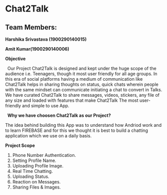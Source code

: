 # Chat2Talk

## Team Members:
**Harshika Srivastava (1900290140015)**

**Amit Kumar(1900290140006)**

**Objective**

` `Our Project Chat2Talk is designed and kept under the huge scope of the audience i.e. Teenagers, though it most user friendly for all age groups. In this era of social platforms having a medium of communication like Chat2Talk helps in sharing thoughts on status, quick chats wherein people with the same mindset can communicate initiating a chat to convert in Talks. We have curated Chat2Talk to share messages, videos, stickers, any file of any size and loaded with features that make Chat2Talk The most user-friendly and simple to use App.



` `**Why we have choosen Chat2Talk as our Project?**

The idea behind building this App was to understand how Andriod work and to learn FIREBASE and for this we thought it is best to build a chatting application which we use on a daily basis.

**Project Scope**

1. Phone Number Authentication.
2. Setting Profile Name.
3. Uploading Profile Image.
4. Real Time Chatting.
5. Uploading Status.
6. Reaction on Messages.
7. Sharing Files & Images.
